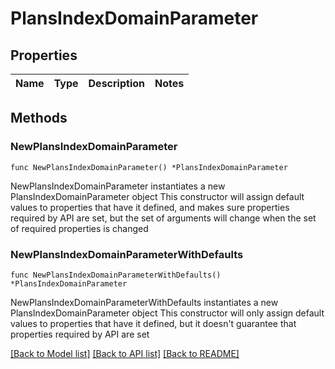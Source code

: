 # PlansIndexDomainParameter

## Properties

Name | Type | Description | Notes
------------ | ------------- | ------------- | -------------

## Methods

### NewPlansIndexDomainParameter

`func NewPlansIndexDomainParameter() *PlansIndexDomainParameter`

NewPlansIndexDomainParameter instantiates a new PlansIndexDomainParameter object
This constructor will assign default values to properties that have it defined,
and makes sure properties required by API are set, but the set of arguments
will change when the set of required properties is changed

### NewPlansIndexDomainParameterWithDefaults

`func NewPlansIndexDomainParameterWithDefaults() *PlansIndexDomainParameter`

NewPlansIndexDomainParameterWithDefaults instantiates a new PlansIndexDomainParameter object
This constructor will only assign default values to properties that have it defined,
but it doesn't guarantee that properties required by API are set


[[Back to Model list]](../README.md#documentation-for-models) [[Back to API list]](../README.md#documentation-for-api-endpoints) [[Back to README]](../README.md)


